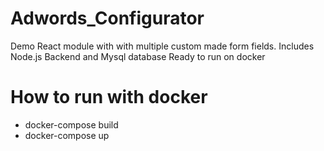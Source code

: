 # Adwords_Configurator
Demo React module with with multiple custom made form fields. 
Includes Node.js Backend and Mysql database
Ready to run on docker

# How to run with docker
- docker-compose build
- docker-compose up
